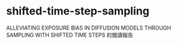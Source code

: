 # shifted-time-step-sampling
ALLEVIATING EXPOSURE BIAS IN DIFFUSION MODELS THROUGH SAMPLING WITH SHIFTED TIME STEPS 的閱讀報告
